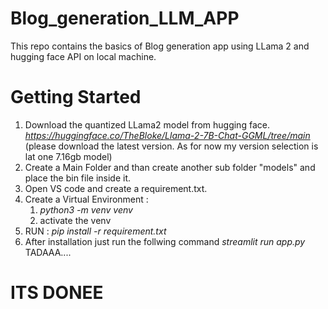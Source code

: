 # Blog_generation_LLM_APP
This repo contains the basics of Blog generation app using LLama 2 and hugging face API on local machine. 
# Getting Started
1. Download the quantized LLama2 model from hugging face.  
   *https://huggingface.co/TheBloke/Llama-2-7B-Chat-GGML/tree/main*  
   (please download the latest version. As for now my version selection is lat one 7.16gb model)
2. Create a Main Folder and than create another sub folder "models" and place the bin file inside it.
3. Open VS code and create a requirement.txt.
4. Create a Virtual Environment :
   1.  *python3 -m venv venv*
   2.  activate the venv
5. RUN : *pip install -r requirement.txt*
6. After installation just run the follwing command *streamlit run app.py*
 TADAAA....
 # ITS DONEE
